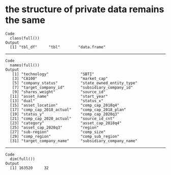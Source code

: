 # the structure of private data remains the same

    Code
      class(full())
    Output
      [1] "tbl_df"     "tbl"        "data.frame"

---

    Code
      names(full())
    Output
       [1] "technology"              "SBTI"                   
       [3] "CA100"                   "market_cap"             
       [5] "company_status"          "state_owned_entity_type"
       [7] "target_company_id"       "subsidiary_company_id"  
       [9] "shares_weight"           "source_id"              
      [11] "asset_name"              "start_year"             
      [13] "dual"                    "status_x"               
      [15] "asset_location"          "comp_cap_2018q4"        
      [17] "comp_cap_2018_actual"    "comp_cap_2018_plan"     
      [19] "status_y"                "comp_cap_2020q3"        
      [21] "comp_cap_2020_actual"    "source_id_cnt"          
      [23] "category"                "asset_cap_2018q4"       
      [25] "asset_cap_2020q3"        "region"                 
      [27] "sub-region"              "comp_size"              
      [29] "comp_region"             "comp_sub_region"        
      [31] "target_company_name"     "subsidiary_company_name"

---

    Code
      dim(full())
    Output
      [1] 163520     32

